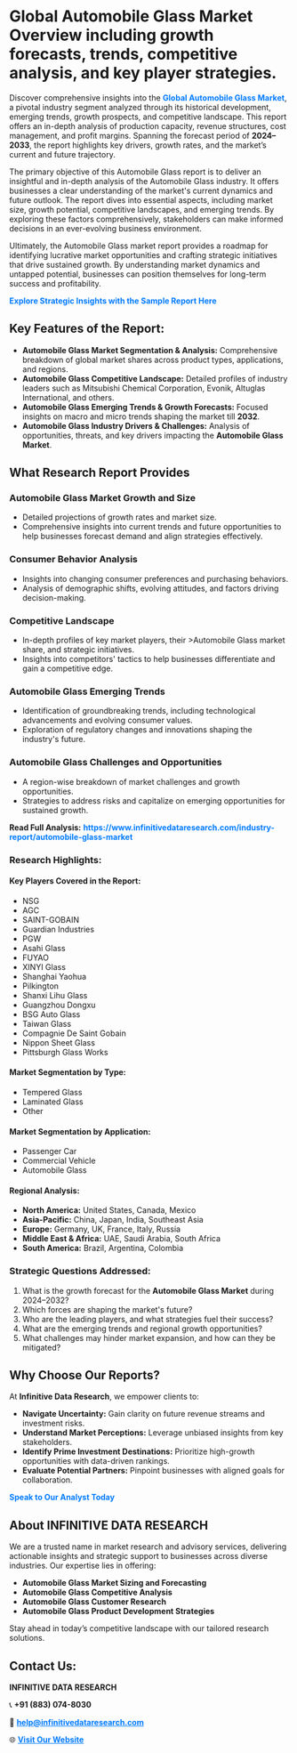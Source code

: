 <h1>Global Automobile Glass Market Overview including growth forecasts, trends, competitive analysis, and key player strategies.</h1>
<p>
Discover comprehensive insights into the 
<a href="https://www.infinitivedataresearch.com/industry-report/automobile-glass-market" rel="dofollow" style="color: #007BFF; text-decoration: none;"><strong>Global Automobile Glass Market</strong></a>, a pivotal industry segment analyzed through its historical development, emerging trends, growth prospects, and competitive landscape. This report offers an in-depth analysis of production capacity, revenue structures, cost management, and profit margins. Spanning the forecast period of <strong>2024–2033</strong>, the report highlights key drivers, growth rates, and the market’s current and future trajectory.
</p>
<p>
The primary objective of this Automobile Glass report is to deliver an insightful and in-depth analysis of the Automobile Glass industry. It offers businesses a clear understanding of the market's current dynamics and future outlook. The report dives into essential aspects, including market size, growth potential, competitive landscapes, and emerging trends. By exploring these factors comprehensively, stakeholders can make informed decisions in an ever-evolving business environment.
</p>
<p>
Ultimately, the Automobile Glass market report provides a roadmap for identifying lucrative market opportunities and crafting strategic initiatives that drive sustained growth. By understanding market dynamics and untapped potential, businesses can position themselves for long-term success and profitability.
</p>
<p>
<a href="https://www.infinitivedataresearch.com/request-sample/reportId=111688" style="color: #007BFF; text-decoration: none;"><strong>Explore Strategic Insights with the Sample Report Here</strong></a>
</p>

<h2>Key Features of the Report:</h2>
<ul>
<li><strong>Automobile Glass Market Segmentation & Analysis:</strong> Comprehensive breakdown of global market shares across product types, applications, and regions.</li>
<li><strong>Automobile Glass Competitive Landscape:</strong> Detailed profiles of industry leaders such as Mitsubishi Chemical Corporation, Evonik, Altuglas International, and others.</li>
<li><strong>Automobile Glass Emerging Trends & Growth Forecasts:</strong> Focused insights on macro and micro trends shaping the market till <strong>2032</strong>.</li>
<li><strong>Automobile Glass Industry Drivers & Challenges:</strong> Analysis of opportunities, threats, and key drivers impacting the <strong>Automobile Glass Market</strong>.</li>
</ul>

<h2>What Research Report Provides</h2>
<h3>Automobile Glass Market Growth and Size</h3>
<ul>
<li>Detailed projections of growth rates and market size.</li>
<li>Comprehensive insights into current trends and future opportunities to help businesses forecast demand and align strategies effectively.</li>
</ul>

<h3>Consumer Behavior Analysis</h3>
<ul>
<li>Insights into changing consumer preferences and purchasing behaviors.</li>
<li>Analysis of demographic shifts, evolving attitudes, and factors driving decision-making.</li>
</ul>

<h3>Competitive Landscape</h3>
<ul>
<li>In-depth profiles of key market players, their >Automobile Glass market share, and strategic initiatives.</li>
<li>Insights into competitors' tactics to help businesses differentiate and gain a competitive edge.</li>
</ul>

<h3>Automobile Glass Emerging Trends</h3>
<ul>
<li>Identification of groundbreaking trends, including technological advancements and evolving consumer values.</li>
<li>Exploration of regulatory changes and innovations shaping the industry's future.</li>
</ul>

<h3>Automobile Glass Challenges and Opportunities</h3>
<ul>
<li>A region-wise breakdown of market challenges and growth opportunities.</li>
<li>Strategies to address risks and capitalize on emerging opportunities for sustained growth.</li>
</ul>
<p><strong>Read Full Analysis:</strong> <a href="https://www.infinitivedataresearch.com/industry-report/automobile-glass-market" rel="dofollow" style="color: #007BFF; text-decoration: none;"><strong>https://www.infinitivedataresearch.com/industry-report/automobile-glass-market</strong></a></p>
<h3>Research Highlights:</h3>
<h4>Key Players Covered in the Report:</h4>
<ul><li>NSG</li><li>AGC</li><li>SAINT-GOBAIN</li><li>Guardian Industries</li><li>PGW</li><li>Asahi Glass</li><li>FUYAO</li><li>XINYI Glass</li><li>Shanghai Yaohua</li><li>Pilkington</li><li>Shanxi Lihu Glass</li><li>Guangzhou Dongxu</li><li>BSG Auto Glass</li><li>Taiwan Glass</li><li>Compagnie De Saint Gobain</li><li>Nippon Sheet Glass</li><li>Pittsburgh Glass Works</li></ul>
<h4>Market Segmentation by Type:</h4>
<ul><li>Tempered Glass</li><li>Laminated Glass</li><li>Other</li></ul>
<h4>Market Segmentation by Application:</h4>
<ul><li>Passenger Car</li><li>Commercial Vehicle</li><li>Automobile Glass</li></ul>

<h4>Regional Analysis:</h4>
<ul>
<li><strong>North America:</strong> United States, Canada, Mexico</li>
<li><strong>Asia-Pacific:</strong> China, Japan, India, Southeast Asia</li>
<li><strong>Europe:</strong> Germany, UK, France, Italy, Russia</li>
<li><strong>Middle East & Africa:</strong> UAE, Saudi Arabia, South Africa</li>
<li><strong>South America:</strong> Brazil, Argentina, Colombia</li>
</ul>

<h3>Strategic Questions Addressed:</h3>
<ol>
<li>What is the growth forecast for the <strong>Automobile Glass Market</strong> during 2024–2032?</li>
<li>Which forces are shaping the market's future?</li>
<li>Who are the leading players, and what strategies fuel their success?</li>
<li>What are the emerging trends and regional growth opportunities?</li>
<li>What challenges may hinder market expansion, and how can they be mitigated?</li>
</ol>

<h2>Why Choose Our Reports?</h2>
<p>At <strong>Infinitive Data Research</strong>, we empower clients to:</p>
<ul>
<li><strong>Navigate Uncertainty:</strong> Gain clarity on future revenue streams and investment risks.</li>
<li><strong>Understand Market Perceptions:</strong> Leverage unbiased insights from key stakeholders.</li>
<li><strong>Identify Prime Investment Destinations:</strong> Prioritize high-growth opportunities with data-driven rankings.</li>
<li><strong>Evaluate Potential Partners:</strong> Pinpoint businesses with aligned goals for collaboration.</li>
</ul>
<p><a href="https://www.infinitivedataresearch.com/industry-report/automobile-glass-market" rel="dofollow" style="color: #007BFF; text-decoration: none;"><strong>Speak to Our Analyst Today</strong></a></p>

<h2>About INFINITIVE DATA RESEARCH</h2>
<p>We are a trusted name in market research and advisory services, delivering actionable insights and strategic support to businesses across diverse industries. Our expertise lies in offering:</p>
<ul>
<li><strong>Automobile Glass Market Sizing and Forecasting</strong></li>
<li><strong>Automobile Glass Competitive Analysis</strong></li>
<li><strong>Automobile Glass Customer Research</strong></li>
<li><strong>Automobile Glass Product Development Strategies</strong></li>
</ul>
<p>Stay ahead in today’s competitive landscape with our tailored research solutions.</p>

<h2>Contact Us:</h2>
<p><strong>INFINITIVE DATA RESEARCH</strong></p>
<p>📞 <strong>+91 (883) 074-8030</strong></p>
<p>📧 <strong><a href="mailto:help@infinitivedataresearch.com" style="color: #007BFF;">help@infinitivedataresearch.com</a></strong></p>
<p>🌐 <strong><a href="https://www.infinitivedataresearch.com" rel="dofollow" style="color: #007BFF;">Visit Our Website</a></strong></p>
